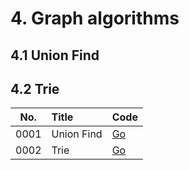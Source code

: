 # 4. Graph algorithms

## 4.1 Union Find


## 4.2 Trie



| No.  | Title      | Code                |
|:----:|:-----------|:--------------------|
| 0001 | Union Find | [Go](union_find.go) |
| 0002 | Trie       | [Go](trie.go)       |

